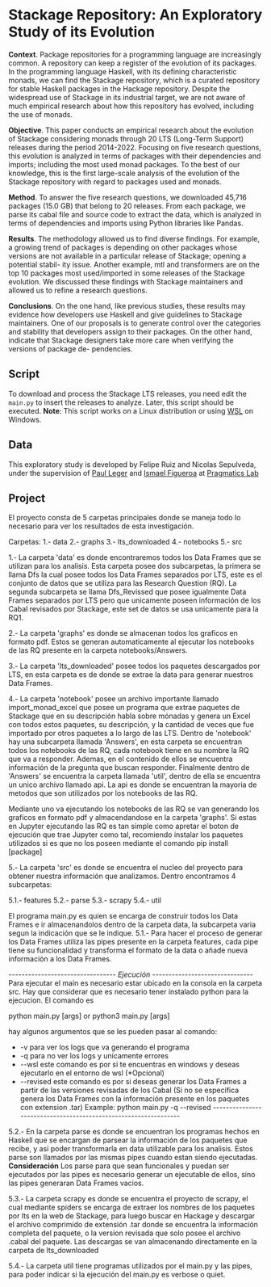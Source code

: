 # Stackage Repository: An Exploratory Study of its Evolution

**Context**. Package repositories for a programming language are increasingly common. A repository can keep a register of the evolution of its packages. In the programming language Haskell, with its defining characteristic monads, we can find the Stackage repository, which is a curated repository for stable Haskell packages in the Hackage repository. Despite the widespread use of Stackage in its industrial target, we are not aware of much empirical research about how this repository has evolved, including the use of monads. 

**Objective**. This paper conducts an empirical research about the evolution of Stackage considering monads through 20 LTS (Long-Term Support) releases during the period 2014-2022. Focusing on five research questions, this evolution is analyzed in terms of packages with their dependencies and imports; including the most used monad packages. To the best of our knowledge, this is the first large-scale analysis of the evolution of the Stackage repository with regard to packages used and monads.

**Method**. To answer the five research questions, we downloaded 45,716 packages (15.0 GB) that belong to 20 releases. From each package, we parse its cabal file and source code to extract the data, which is analyzed in terms of dependencies and imports using Python libraries like Pandas.

**Results**. The methodology allowed us to find diverse findings. For example, a growing trend of packages is depending on other packages whose versions are not available in a particular release of Stackage; opening a potential stabil- ity issue. Another example, mtl and transformers are on the top 10 packages most used/imported in some releases of the Stackage evolution. We discussed these findings with Stackage maintainers and allowed us to refine a research questions.

**Conclusions**. On the one hand, like previous studies, these results may evidence how developers use Haskell and give guidelines to Stackage maintainers. One of our proposals is to generate control over the categories and stability that developers assign to their packages. On the other hand, indicate that Stackage designers take more care when verifying the versions of package de- pendencies.


## Script

To download and process the Stackage LTS releases, you need edit the `main.py` to insert the releases to analyze. Later, this script should be executed. 
**Note**: This script works on a Linux distribution or using [WSL](https://docs.microsoft.com/en-us/windows/wsl/install) on Windows.   

## Data

This exploratory study is developed by Felipe Ruiz and Nicolas Sepulveda, under the supervision of [Paul Leger](http://pleger.cl) and [Ismael Figueroa](https://ifigueroap.github.io/) at [Pragmatics Lab](http://pragmaticslab.com)

## Project

El proyecto consta de 5 carpetas principales donde se maneja todo lo necesario para ver los resultados de esta investigación.

Carpetas: 
1.- data 
2.- graphs
3.- lts_downloaded
4.- notebooks
5.- src

1.- La carpeta 'data' es donde encontraremos todos los Data Frames que se utilizan para los analisis. Esta carpeta posee dos subcarpetas, la primera se llama Dfs la cual posee todos los Data Frames separados por LTS, este es el conjunto de datos que se utiliza para las Research Question (RQ). La segunda subcarpeta se llama Dfs_Revissed que posee igualmente Data Frames separados por LTS pero que unicamente poseen información de los Cabal revisados por Stackage, este set de datos se usa unicamente para la RQ1.

2.- La carpeta 'graphs' es donde se almacenan todos los graficos en formato pdf. Estos se generan automaticamente al ejecutar los notebooks de las RQ presente en la carpeta notebooks/Answers.

3.- La carpeta 'lts_downloaded' posee todos los paquetes descargados por LTS, en esta carpeta es de donde se extrae la data para generar nuestros Data Frames.

4.- La carpeta 'notebook' posee un archivo importante llamado import_monad_excel que posee un programa que extrae paquetes de Stackage que en su descripción habla sobre mónadas y genera un Excel con todos estos paquetes, su descripción, y la cantidad de veces que fue importado por otros paquetes a lo largo de las LTS. 
Dentro de 'notebook' hay una subcarpeta llamada 'Answers', en esta carpeta se encuentran todos los notebooks de las RQ, cada notebook tiene en su nombre la RQ que va a responder. Ademas, en el contenido de ellos se encuentra información de la pregunta que buscan responder. Finalmente dentro de 'Answers' se encuentra la carpeta llamada 'util', dentro de ella se encuentra un unico archivo llamado api. 
La api es donde se encuentran la mayoria de metodos que son utilizados por los notebooks de las RQ. 

Mediante uno va ejecutando los notebooks de las RQ se van generando los graficos en formato pdf y almacendandose en la carpeta 'graphs'.
Si estas en Jupyter ejecutando las RQ es tan simple como apretar el boton de ejecución que trae Jupyter como tal, recomiendo instalar los paquetes utilizados si es que no los poseen mediante el comando pip install [package]

5.- La carpeta 'src' es donde se encuentra el nucleo del proyecto para obtener nuestra información que analizamos. Dentro encontramos 4 subcarpetas:

5.1.- features
5.2.- parse
5.3.- scrapy
5.4.- util

El programa main.py es quien se encarga de construir todos los Data Frames e ir almacenandolos dentro de la carpeta data, la subcarpeta varia segun la indicación que se le indique. 
5.1.- Para hacer el proceso de generar los Data Frames utiliza las pipes presente en la carpeta features, cada pipe tiene su funcionalidad y transforma el formato de la data o añade nueva información a los Data Frames.

*--------------------------------- Ejecución -------------------------------*
Para ejecutar el main es necesario estar ubicado en la consola en la carpeta src. Hay que considerar que es necesario tener instalado python para la ejecucion.
El comando es 

python main.py [args] or python3 main.py [args]

hay algunos argumentos que se les pueden pasar al comando: 
* -v para ver los logs que va generando el programa
* -q para no ver los logs y unicamente errores
* --wsl este comando es por si te encuentras en windows y deseas ejecutarlo en el entorno de wsl (*Opcional)
* --revised este comando es por si deseas generar los Data Frames a partir de las versiones revisadas de los Cabal (Si no se especifica genera los Data Frames con la información presente en los paquetes con extension .tar)
Example:
    python main.py -q --revised
*----------------------------------------------------------------*

5.2.- En la carpeta parse es donde se encuentran los programas hechos en Haskell que se encargan de parsear la información de los paquetes que recibe, y asi poder transformarla en data utilizable para los analisis. Estos parse son llamados por las mismas pipes cuando estan siendo ejecutadas.
**Consideración** 
Los parse para que sean funcionales y puedan ser ejecutados por las pipes es necesario generar un ejecutable de ellos, sino las pipes generaran Data Frames vacios.

5.3.- La carpeta scrapy es donde se encuentra el proyecto de scrapy, el cual mediante spiders se encarga de extraer los nombres de los paquetes por lts en la web de Stackage, para luego buscar en Hackage y descargar el archivo comprimido de extensión .tar donde se encuentra la información completa del paquete, o la version revisada que solo posee el archivo .cabal del paquete. Las descargas se van almacenando directamente en la carpeta de lts_downloaded

5.4.- La carpeta util tiene programas utilizados por el main.py y las pipes, para poder indicar si la ejecución del main.py es verbose o quiet.
